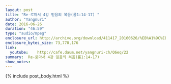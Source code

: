 ```yaml
---
layout: post
title: "Re-로마서 4강 믿음의 복음(롬1:14-17) "
author: "Yangnuri"
date: 2016-06-26
duration: "46:59"
type: "audio/mpeg"
enclosure_url: http://archive.org/download/411417_20160626/%EB%A1%9C%EB%A7%88%EC%84%9C%204%EA%B0%95%20%EB%AF%BF%EC%9D%8C%EC%9D%98%20%EB%B3%B5%EC%9D%8C(%EB%A1%AC1;14-17).mp3
enclosure_bytes_size: 73,770,176       
link:
  youtube:    http://cafe.daum.net/yangnuri-ch/Q6eq/22
summary:  Re-로마서 4강 믿음의 복음(롬1:14-17) 
show_notes:
---
```

{% include post_body.html %}
